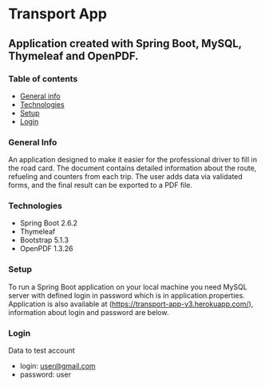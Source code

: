 # Transport App
## Application created with Spring Boot, MySQL, Thymeleaf and OpenPDF.
### Table of contents
* [General info](#general-info)
* [Technologies](#technologies)
* [Setup](#setup)
* [Login](#login)

### General Info
An application designed to make it easier for the professional driver to fill in the road card. The document contains detailed information about the route, refueling and counters from each trip.
The user adds data via validated forms, and the final result can be exported to a PDF file.

### Technologies
* Spring Boot 2.6.2
* Thymeleaf
* Bootstrap 5.1.3
* OpenPDF 1.3.26

### Setup
To run a Spring Boot application on your local machine you need MySQL server with defined login in password which is in application.properties.
Application is also available at (https://transport-app-v3.herokuapp.com/), information about login and password are below.

### Login
Data to test account
* login: user@gmail.com
* password: user
